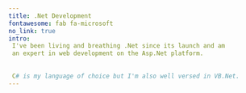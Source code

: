 ```yaml
---
title: .Net Development
fontawesome: fab fa-microsoft
no_link: true
intro: 
 I've been living and breathing .Net since its launch and am 
 an expert in web development on the Asp.Net platform.
 
 
 C# is my language of choice but I'm also well versed in VB.Net.
---
```


